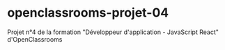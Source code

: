 #  openclassrooms-projet-04
Projet n°4 de la formation "Développeur d'application - JavaScript React" d'OpenClassrooms
